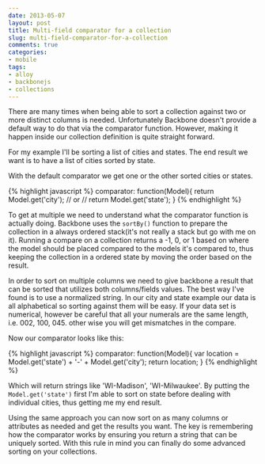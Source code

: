 ```yaml
---
date: 2013-05-07
layout: post
title: Multi-field comparator for a collection
slug: multi-field-comparator-for-a-collection 
comments: true
categories:
- mobile
tags:
- alloy
- backbonejs
- collections
---
```


There are many times when being able to sort a collection against two or more distinct columns is needed. Unfortunately Backbone doesn't provide a default way to do that via the comparator function. However, making it happen inside our collection definition is quite straight forward. 

For my example I'll be sorting a list of cities and states. The end result we want is to have a list of cities sorted by state. 

With the default comparator we get one or the other sorted cities or states.

{% highlight javascript %}
comparator: function(Model){
  return Model.get('city');
  // or
  // return Model.get('state');
}
{% endhighlight %}

To get at multiple we need to understand what the comparator function is actually doing. Backbone uses the `sortBy()` function to prepare the collection in a always ordered stack(it's not really a stack but go with me on it). Running a compare on a collection returns a -1, 0, or 1 based on where the model should be placed compared to the models it's compared to, thus keeping the collection in a ordered state by moving the order based on the result.

In order to sort on multiple columns we need to give backbone a result that can be sorted that utilizes both columns/fields values. The best way I've found is to use a normalized string. In our city and state example our data is all alphabetical so sorting against them will be easy. If your data set is numerical, however be careful that all your numerals are the same length, i.e. 002, 100, 045. other wise you will get mismatches in the compare.

Now our comparator looks like this:

{% highlight javascript %}
  comparator: function(Model){
    var location = Model.get('state') + '-' + Model.get('city');
    return location;
  } 
{% endhighlight %}

Which will return strings like 'WI-Madison', 'WI-Milwaukee'. By putting the `Model.get('state')` first I'm able to sort on state before dealing with individual cities, thus getting me my end result.

Using the same approach you can now sort on as many columns or attributes as needed and get the results you want. The key is remembering how the comparator works by ensuring you return a string that can be uniquely sorted. With this rule in mind you can finally do some advanced sorting on your collections.
